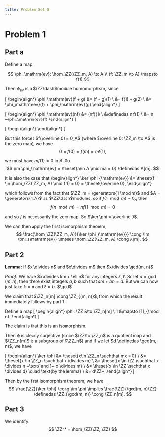 ```yaml
---
title: Problem Set 8
---
```


# Problem 1

## Part a

Define a map

$$
\phi_\mathrm{ev}: \hom_\ZZ(\ZZ_m, A) \to A \\
(f: \ZZ_m \to A) \mapsto f(1)
$$

Then $\phi_\mathrm{ev}$ is a $\ZZ\dash$module homomorphism, since

\[
\begin{align*}
\phi_\mathrm{ev}(f + g) 
&= (f + g)(1) \\
&= f(1) + g(2) \\
&= \phi_\mathrm{ev}(f) + \phi_\mathrm{ev}(g)
\end{align*}
\]

\[
\begin{align*}
\phi_\mathrm{ev}(nf) &= (nf)(1) \\
&\definedas n f(1) \\
&= n ~\phi_\mathrm{ev}(f)
\end{align*}
\]

\[
\begin{align*}
\end{align*}
\]

But this forces $f(\overline 0) = 0_A$ (where $\overline 0: \ZZ_m \to A$ is the zero map), we have
$$
0 = f(0) = f(m) = m f(1),
$$

we must have $mf(1) = 0$ in $A$. So 
$$
\im \phi_\mathrm{ev} = \theset{a\in A \mid ma = 0} \definedas A[m].
$$

It is also the case that
\begin{align*}
\ker \phi_{\mathrm{ev}} &= \theset{f \in \hom_\ZZ(\ZZ_m, A) \mid f(1) = 0} = \theset{\overline 0},
\end{align*}

which follows from the fact that $\ZZ_m = \generators{1 \mod m}$ and $A = \generators{1_A}$ as $\ZZ\dash$modules, so if $f(1 \mod m) = 0_A$ then 
$$
f(n \mod m) = nf( 1 \mod m) = 0
$$ 

and so $f$ is necessarily the zero map. So $\ker \phi = \overline 0$. 

We can then apply the first isomorphism theorem,
$$
\frac{\hom_\ZZ(\ZZ_m, A)}{\ker \phi_{\mathrm{ev}}} \cong \im \phi_{\mathrm{ev}} \implies \hom_\ZZ(\ZZ_m, A) \cong A[m].
$$

## Part 2

**Lemma:**
If $x \divides n$ and $x\divides m$ then $x\divides \gcd(m, n)$

*Proof:*
We have $x\divides km + \ell n$ for any integers $k, \ell$. So let $d = \gcd(m, n)$, then there exist integers $a, b$ such that $am + bn = d$. But we can now just take $k=a$ and $\ell = b$. $\qed$

We claim that $\ZZ_n[m] \cong \ZZ_{(m, n)}$, from which the result immediately follows by part 1.

Define a map
\[
\begin{align*}
\phi: \ZZ &\to \ZZ_n[m] \\ 
1 &\mapsto [1]_{\mod n}
.\end{align*}
\]

The claim is that this is an isomorphism.

Then $\phi$ is clearly surjective (since $\ZZ\to \ZZ_n$ is a quotient map and $\ZZ_n[m]$ is a subgroup of $\ZZ_n$) and if we let $d \definedas \gcd(m, n)$, we have

\[
\begin{align*}
\ker \phi &= \theset{x\in \ZZ_n \suchthat  mx = 0} \\
&= \theset{x \in \ZZ_n \suchthat x \divides m} \\
&= \theset{x \in \ZZ \suchthat x \divides n ~\text{ and }~ x \divides m} \\
&= \theset{x \in \ZZ \suchthat x \divides d} \quad \text{by the lemma} \\
&= d\ZZ~
.\end{align*}
\]


Then by the first isomorphism theorem, we have
$$
\frac{\ZZ}{\ker \phi} \cong \im \phi \implies \frac{\ZZ}{\gcd(m, n)\ZZ} \definedas \ZZ_{\gcd(m, n)} \cong \ZZ_n[m].
$$

## Part 3

We identify
$$
\ZZ^* = \hom_\ZZ(\ZZ, \ZZ)
$$